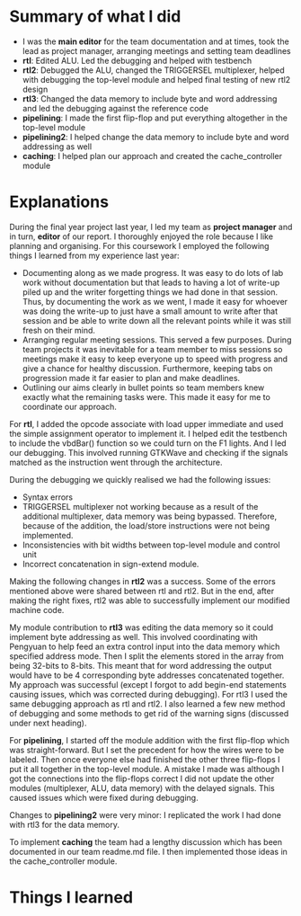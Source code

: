 # Summary of what I did #
* I was the **main editor** for the team documentation and at times, took the lead as project manager, arranging meetings and setting team deadlines
* **rtl**: Edited ALU. Led the debugging and helped with testbench
* **rtl2**: Debugged the ALU, changed the TRIGGERSEL multiplexer, helped with debugging the top-level module and helped final testing of new rtl2 design
* **rtl3**: Changed the data memory to include byte and word addressing and led the debugging against the reference code
* **pipelining**: I made the first flip-flop and put everything altogether in the top-level module
* **pipelining2**: I helped change the data memory to include byte and word addressing as well
* **caching**: I helped plan our approach and created the cache_controller module

# Explanations #
During the final year project last year, I led my team as **project manager** and in turn, **editor** of our report. I thoroughly enjoyed the role because I like planning and organising. For this coursework I employed the following things I learned from my experience last year:
* Documenting along as we made progress. It was easy to do lots of lab work without documentation but that leads to having a lot of write-up piled up and the writer forgetting things we had done in that session. Thus, by documenting the work as we went, I made it easy for whoever was doing the write-up to just have a small amount to write after that session and be able to write down all the relevant points while it was still fresh on their mind.
* Arranging regular meeting sessions. This served a few purposes. During team projects it was inevitable for a team member to miss sessions so meetings make it easy to keep everyone up to speed with progress and give a chance for healthy discussion. Furthermore, keeping tabs on progression made it far easier to plan and make deadlines.
* Outlining our aims clearly in bullet points so team members knew exactly what the remaining tasks were. This made it easy for me to coordinate our approach.

For **rtl**, I added the opcode associate with load upper immediate and used the simple assignment operator to implement it. I helped edit the testbench to include the vbdBar() function so we could turn on the F1 lights. And I led our debugging. This involved running GTKWave and checking if the signals matched as the instruction went through the architecture. 

During the debugging we quickly realised we had the following issues:
* Syntax errors
* TRIGGERSEL multiplexer not working because as a result of the additional multiplexer, data memory was being bypassed. Therefore, because of the addition, the load/store instructions were not being implemented.
* Inconsistencies with bit widths between top-level module and control unit
* Incorrect concatenation in sign-extend module.

Making the following changes in **rtl2** was a success. Some of the errors mentioned above were shared between rtl and rtl2. But in the end, after making the right fixes, rtl2 was able to successfully implement our modified machine code.

My module contribution to **rtl3** was editing the data memory so it could implement byte addressing as well. This involved coordinating with Pengyuan to help feed an extra control input into the data memory which specified address mode. Then I split the elements stored in the array from being 32-bits to 8-bits. This meant that for word addressing the output would have to be 4 corresponding byte addresses concatenated together. My approach was successful (except I forgot to add begin-end statements causing issues, which was corrected during debugging). For rtl3 I used the same debugging approach as rtl and rtl2. I also learned a few new method of debugging and some methods to get rid of the warning signs (discussed under next heading).

For **pipelining**, I started off the module addition with the first flip-flop which was straight-forward. But I set the precedent for how the wires were to be labeled. Then once everyone else had finished the other three flip-flops I put it all together in the top-level module. A mistake I made was although I got the connections into the flip-flops correct I did not update the other modules (multiplexer, ALU, data memory) with the delayed signals. This caused issues which were fixed during debugging.

Changes to **pipelining2** were very minor: I replicated the work I had done with rtl3 for the data memory.

To implement **caching** the team had a lengthy discussion which has been documented in our team readme.md file. I then implemented those ideas in the cache_controller module.

# Things I learned #
